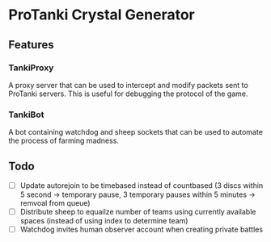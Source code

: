 # ProTanki Crystal Generator

## Features

### TankiProxy
A proxy server that can be used to intercept and modify packets sent to ProTanki servers. This is useful for debugging the protocol of the game.

### TankiBot
A bot containing watchdog and sheep sockets that can be used to automate the process of farming madness.


## Todo

- [ ] Update autorejoin to be timebased instead of countbased (3 discs within 5 second -> temporary pause, 3 temporary pauses within 5 minutes -> remvoal from queue)
- [ ] Distribute sheep to equailze number of teams using currently available spaces (instead of using index to determine team)
- [ ] Watchdog invites human observer account when creating private battles